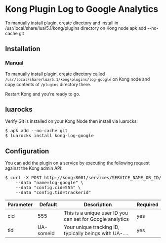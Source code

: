 # Kong Plugin Log to Google Analytics

To manually install plugin, create directory and install in /usr/local/share/lua/5.1/kong/plugins directory on Kong node
apk add --no-cache git

## Installation

### Manual

To manually install plugin, create directory called `/usr/local/share/lua/5.1/kong/plugins/log-google` on Kong node and copy contents of `/plugins` directory there.

Restart Kong and you're ready to go.

## luarocks

Verify Git is installed on your Kong Node then install via luarocks:

<pre>
$ apk add --no-cache git
$ luarocks install kong-log-google
</pre>


## Configuration

You can add the plugin on a service by executing the following request against the Kong admin API:

<pre>
$ curl -X POST http://kong:8001/services/SERVICE_NAME_OR_ID/plugins \
    --data "name=log-google" \
    --data "config.cid=555" \
    --data "config.tid=trackerid"
</pre>


| Parameter     | Default     | Description  |  Required  |
| ------------- |-------------|------------- |-------------| 
| cid   | 555 |  This is a unique user ID you can set for Google analytics | yes
| tid      | UA-someid      |   Your unique tracking ID, typically beings with UA-.... | yes

